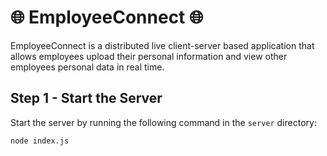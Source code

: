 # :globe_with_meridians: EmployeeConnect :globe_with_meridians: 

EmployeeConnect is a distributed live client-server based application that allows employees upload their personal information and view other employees personal data in real time.

## Step 1 - Start the Server

Start the server by running the following command in the `server` directory:

```shell
node index.js
```

